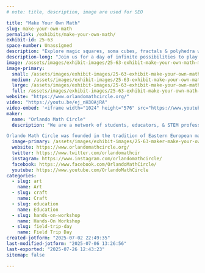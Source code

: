 ```yaml
---
# note: title, description, image are used for SEO

title: "Make Your Own Math"
slug: make-your-own-math
permalink: /exhibits/make-your-own-math/
exhibit-id: 25-63
space-number: Unassigned
description: "Explore magic squares, soma cubes, fractals & polyhedra with Orlando Math Circle facilitators!"
description-long: "Join us for a day of infinite possibilities to play with math through puzzles, games and hands-on math art. Math festival is an event at which children and adults play with mathematics. There are numerous tables set up, each with a facilitator and a problem set, game, puzzle, or activity. Participants play and explore individually or in groups, share insights, and make discoveries."
image: /assets/images/exhibit-images/25-63-exhibit-make-your-own-math-maker-faire-omc-large.png
image-primary: 
  small: /assets/images/exhibit-images/25-63-exhibit-make-your-own-math-maker-faire-omc-small.png
  medium: /assets/images/exhibit-images/25-63-exhibit-make-your-own-math-maker-faire-omc-medium.png
  large: /assets/images/exhibit-images/25-63-exhibit-make-your-own-math-maker-faire-omc-large.png
  full: /assets/images/exhibit-images/25-63-exhibit-make-your-own-math-maker-faire-omc-full.png
website: "https://www.orlandomathcircle.org/"
video: "https://youtu.be/ej_nH30AjRA"
video-embed: '<iframe width="1024" height="576" src="https://www.youtube.com/embed/ej_nH30AjRA?feature=oembed" frameborder="0" allow="accelerometer; autoplay; clipboard-write; encrypted-media; gyroscope; picture-in-picture; web-share" referrerpolicy="strict-origin-when-cross-origin" allowfullscreen title="Orlando Math Circle"></iframe>'
maker: 
  name: "Orlando Math Circle"
  description: "We are a network of students, educators, & STEM professionals that facilitate engaging math enrichment classes and events for local K-12 students in Central Florida. We focus on logic activities that promote creative problem solving & critical thinking.  We encourage people to play with mathematics and make mathematics their own by creating math stories, math art, doing math collaborations as well as exploring many other creative ways to enjoy the beauty of mathematics. Since the pandemic, we have broadened our reach to students that are far away because we now provide a variety of online classes and events.  Our online events have reached students in and out of US with events like math festivals, Math Contest for Girls, and online problem-solving sessions. 

Orlando Math Circle was founded in the tradition of Eastern European math circles where they have been part of the education culture for over a hundred years. Math circles were brought to the US in the 1990s by immigrants who wanted to provide a similar experience for their children. Now math circles can be found all over the United States, many affiliated with universities."
  image-primary: /assets/images/exhibit-images/25-63-maker-make-your-own-math-omc-logo-omc-medium.png
  website: https://www.orlandomathcircle.org/
  twitter: https://www.twitter.com/orlandomathcir
  instagram: https://www.instagram.com/orlandomathcircle/
  facebook: https://www.facebook.com/OrlandoMathCircle/
  youtube: https://www.youtube.com/OrlandoMathCircle
categories: 
  - slug: art
    name: Art
  - slug: craft
    name: Craft
  - slug: education
    name: Education
  - slug: hands-on-workshop
    name: Hands-On Workshop
  - slug: field-trip-day
    name: Field Trip Day
created-jotform: "2025-07-02 22:49:35"
last-modified-jotform: "2025-07-06 13:26:56"
last-exported: "2025-07-26 12:43:23"
sitemap: false

---
```

